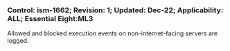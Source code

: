### Control: ism-1662; Revision: 1; Updated: Dec-22; Applicability: ALL; Essential Eight:ML3
<p>Allowed and blocked execution events on non-internet-facing servers are logged.</p>